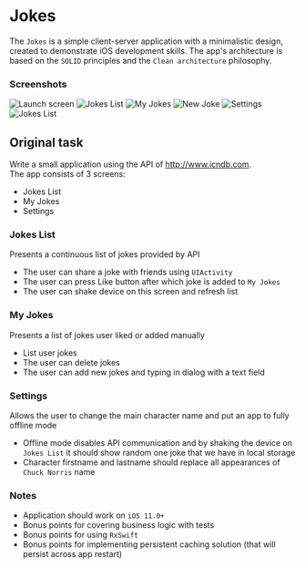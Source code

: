 # Jokes

The `Jokes` is a simple client-server application with a minimalistic design, created to demonstrate iOS development skills. The app's architecture is based on the `SOLID` principles and the `Clean architecture` philosophy. 

### Screenshots
 
![Launch screen](Screenshots/Screenshot1.png)
![Jokes List](Screenshots/Screenshot2.png)
![My Jokes](Screenshots/Screenshot3.png)
![New Joke](Screenshots/Screenshot4.png)
![Settings](Screenshots/Screenshot5.png)
![Jokes List](Screenshots/Screenshot6.png)

## Original task

Write a small application using the API of ​http://www.icndb.com​.  
  The app consists of 3 screens:
* Jokes List
* My Jokes
* Settings

### Jokes List

Presents a continuous list of jokes provided by API
* The user can share a joke with friends using `UIActivity`
* The user can press Like button after which joke is added to `My Jokes`
* The user can shake device on this screen and refresh list

### My Jokes

Presents a list of jokes user liked or added manually
* List user jokes
* The user can delete jokes
* The user can add new jokes and typing in dialog with a text field

### Settings

Allows the user to change the main character name and put an app to fully offline mode
* Offline mode disables API communication and by shaking the device on `Jokes List`​ it should show random one joke that we have in local storage
* Character firstname and lastname should replace all appearances of  `Chuck Norris` name

### Notes
* Application should work on `iOS 11.0+`
* Bonus points for covering business logic with tests
* Bonus points for using `RxSwift`
* Bonus points for implementing persistent caching solution (that will persist across app restart)
